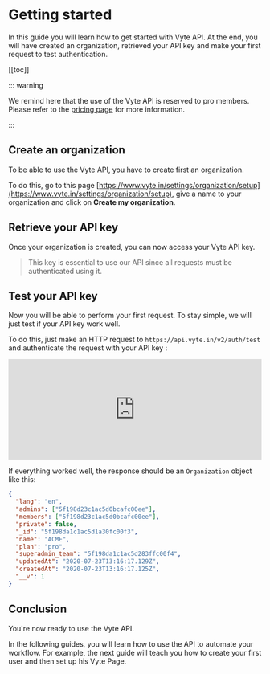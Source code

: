 # Getting started

In this guide you will learn how to get started with Vyte API. At the end, you will have created an organization, retrieved your API key and make your first request to test authentication.

[[toc]]

::: warning

We remind here that the use of the Vyte API is reserved to pro members. Please refer to the [pricing page](https://www.vyte.in/en/pricing) for more information.

:::

## Create an organization

To be able to use the Vyte API, you have to create first an organization.

To do this, go to this page [https://www.vyte.in/settings/organization/setup](https://www.vyte.in/settings/organization/setup), give a name to your organization and click on **Create my organization**.

<asset-image srcHtml="img/create-organization.png" altHtml="Create an organization" titleHtml="Create an organization"/>

## Retrieve your API key

Once your organization is created, you can now access your Vyte API key.

> This key is essential to use our API since all requests must be authenticated using it.

<asset-image srcHtml="img/retrieve-key.png" altHtml="Retrieve API key" titleHtml="Retrieve API key"/>

## Test your API key

Now you will be able to perform your first request. To stay simple, we will just test if your API key work well.

To do this, just make an HTTP request to `https://api.vyte.in/v2/auth/test` and authenticate the request with your API key :

<iframe
  src="https://carbon.now.sh/embed?bg=rgba(74%2C144%2C226%2C1)&t=one-dark&wt=none&l=application%2Fx-sh&ds=true&dsyoff=66px&dsblur=68px&wc=true&wa=true&pv=27px&ph=56px&ln=false&fl=1&fm=Fira%20Code&fs=14px&lh=152%25&si=false&es=2x&wm=false&code=curl%2520--request%2520GET%2520'https%253A%252F%252Fapi.vyte.in%252Fv2%252Fauth%252Ftest'%2520%255C%250A--header%2520'Authorization%253A%25202lnpjjrurrl49xja5oo0qujtl60embr7zppiphc5fcav4n7ycx'%2520%255C"
  style="width: 100%; height: 200px; border:0; transform: scale(1); overflow:hidden;"
  sandbox="allow-scripts allow-same-origin">
</iframe>

If everything worked well, the response should be an `Organization` object like this:

```json light-code
{
  "lang": "en",
  "admins": ["5f198d23c1ac5d0bcafc00ee"],
  "members": ["5f198d23c1ac5d0bcafc00ee"],
  "private": false,
  "_id": "5f198da1c1ac5d1a30fc00f3",
  "name": "ACME",
  "plan": "pro",
  "superadmin_team": "5f198da1c1ac5d283ffc00f4",
  "updatedAt": "2020-07-23T13:16:17.129Z",
  "createdAt": "2020-07-23T13:16:17.125Z",
  "__v": 1
}
```

## Conclusion

You're now ready to use the Vyte API.

In the following guides, you will learn how to use the API to automate your workflow. For example, the next guide will teach you how to create your first user and then set up his Vyte Page.
